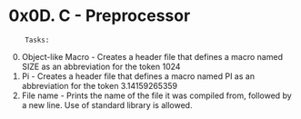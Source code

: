# 0x0D. C - Preprocessor

		Tasks:

0. Object-like Macro - Creates a header file that defines a macro named SIZE as an abbreviation for the token 1024
1. Pi - Creates a header file that defines a macro named PI as an abbreviation for the token 3.14159265359
2. File name - Prints the name of the file it was compiled from, followed by a new line. Use of standard library is allowed.
